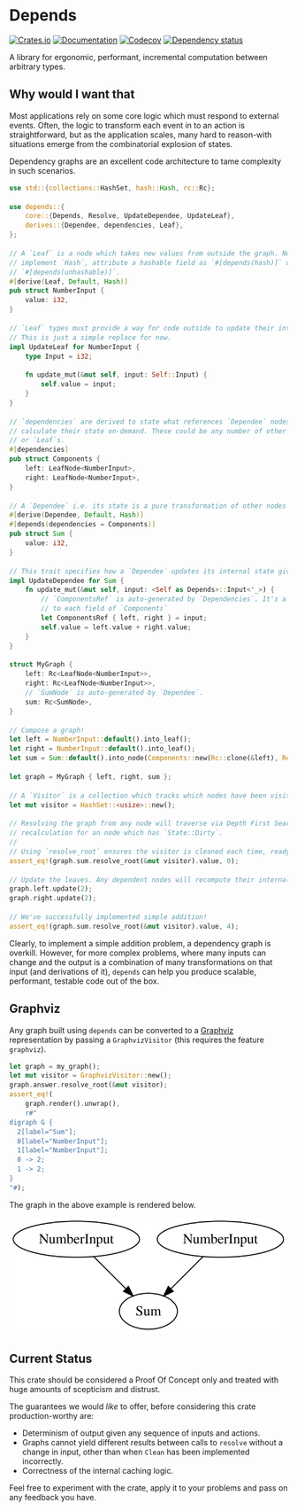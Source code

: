 # Depends

[![Crates.io](https://img.shields.io/crates/v/depends.svg)](https://crates.io/crates/depends)
[![Documentation](https://docs.rs/depends/badge.svg)](https://docs.rs/depends/)
[![Codecov](https://codecov.io/github/Justice4Joffrey/depends/coverage.svg?branch=master)](https://codecov.io/gh/Justice4Joffrey/depends)
[![Dependency status](https://deps.rs/repo/github/Justice4Joffrey/depends/status.svg)](https://deps.rs/repo/github/Justice4Joffrey/depends)

A library for ergonomic, performant, incremental computation between
arbitrary types.

## Why would I want that

Most applications rely on some core logic which must respond to external
events. Often, the logic to transform each event in to an action is
straightforward, but as the application scales, many hard to reason-with
situations emerge from the combinatorial explosion of states.

Dependency graphs are an excellent code architecture to tame complexity in
such scenarios.

``` rust
use std::{collections::HashSet, hash::Hash, rc::Rc};

use depends::{
    core::{Depends, Resolve, UpdateDependee, UpdateLeaf},
    derives::{Dependee, dependencies, Leaf},
};

// A `Leaf` is a node which takes new values from outside the graph. Nodes must
// implement `Hash`, attribute a hashable field as `#[depends(hash)]` or specify
// `#[depends(unhashable)]`.
#[derive(Leaf, Default, Hash)]
pub struct NumberInput {
    value: i32,
}

// `Leaf` types must provide a way for code outside to update their internal state.
// This is just a simple replace for now.
impl UpdateLeaf for NumberInput {
    type Input = i32;

    fn update_mut(&mut self, input: Self::Input) {
        self.value = input;
    }
}

// `dependencies` are derived to state what references `Dependee` nodes need to
// calculate their state on-demand. These could be any number of other `Dependee`s
// or `Leaf`s.
#[dependencies]
pub struct Components {
    left: LeafNode<NumberInput>,
    right: LeafNode<NumberInput>,
}

// A `Dependee` i.e. its state is a pure transformation of other nodes
#[derive(Dependee, Default, Hash)]
#[depends(dependencies = Components)]
pub struct Sum {
    value: i32,
}

// This trait specifies how a `Dependee` updates its internal state given its dependencies.
impl UpdateDependee for Sum {
    fn update_mut(&mut self, input: <Self as Depends>::Input<'_>) {
        // `ComponentsRef` is auto-generated by `Dependencies`. It's a read-reference
        // to each field of `Components`
        let ComponentsRef { left, right } = input;
        self.value = left.value + right.value;
    }
}

struct MyGraph {
    left: Rc<LeafNode<NumberInput>>,
    right: Rc<LeafNode<NumberInput>>,
    // `SumNode` is auto-generated by `Dependee`.
    sum: Rc<SumNode>,
}

// Compose a graph!
let left = NumberInput::default().into_leaf();
let right = NumberInput::default().into_leaf();
let sum = Sum::default().into_node(Components::new(Rc::clone(&left), Rc::clone(&right)));

let graph = MyGraph { left, right, sum };

// A `Visitor` is a collection which tracks which nodes have been visited each run.
let mut visitor = HashSet::<usize>::new();

// Resolving the graph from any node will traverse via Depth First Search, prompting
// recalculation for an node which has `State::Dirty`.
// 
// Using `resolve_root` ensures the visitor is cleaned each time, ready for use again.
assert_eq!(graph.sum.resolve_root(&mut visitor).value, 0);

// Update the leaves. Any dependent nodes will recompute their internal values.
graph.left.update(2);
graph.right.update(2);

// We've successfully implemented simple addition!
assert_eq!(graph.sum.resolve_root(&mut visitor).value, 4);
```

Clearly, to implement a simple addition problem, a dependency graph is
overkill. However, for more complex problems, where many inputs can change
and the output is a combination of many transformations on that input (and
derivations of it), `depends` can help you produce scalable, performant,
testable code out of the box.


## Graphviz

Any graph built using `depends` can be converted to a [Graphviz](https://graphviz.org/) representation
by passing a `GraphvizVisitor` (this requires the feature `graphviz`).

``` rust 
let graph = my_graph();
let mut visitor = GraphvizVisitor::new();
graph.answer.resolve_root(&mut visitor);
assert_eq!(
    graph.render().unwrap(),
    r#"
digraph G {
  2[label="Sum"];
  0[label="NumberInput"];
  1[label="NumberInput"];
  0 -> 2;
  1 -> 2;
}
"#);
```

The graph in the above example is rendered below.

![Alt text](./sum.svg)

## Current Status

This crate should be considered a Proof Of Concept only and treated with huge amounts of scepticism and distrust.

The guarantees we would _like_ to offer, before considering this crate production-worthy are:

- Determinism of output given any sequence of inputs and actions.
- Graphs cannot yield different results between calls to `resolve` without a change in input, other than when `Clean` has been implemented incorrectly.
- Correctness of the internal caching logic.

Feel free to experiment with the crate, apply it to your problems and pass on any feedback you have.

